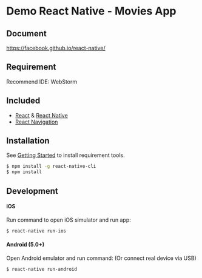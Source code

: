 # Demo React Native - Movies App

## Document

https://facebook.github.io/react-native/

## Requirement

Recommend IDE: WebStorm

## Included

* [React](https://github.com/facebook/react) &
  [React Native](https://github.com/facebook/react-native)
* [React Navigation](https://github.com/react-community/react-navigation)

## Installation

See
[Getting Started](https://facebook.github.io/react-native/docs/getting-started.html)
to install requirement tools.

```bash
$ npm install -g react-native-cli
$ npm install
```

## Development

#### iOS

Run command to open iOS simulator and run app:

```bash
$ react-native run-ios
```

#### Android (5.0+)

Open Android emulator and
run command: (Or connect real device via USB)

```bash
$ react-native run-android
```
